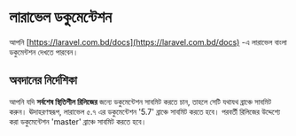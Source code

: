 # লারাভেল ডকুমেন্টেশন

আপনি [https://laravel.com.bd/docs](https://laravel.com.bd/docs) -এ লারাভেল বাংলা ডকুমেন্টশন দেখতে পারবেন।

## অবদানের নির্দেশিকা

আপনি যদি **সর্বশেষ স্থিতিশীল রিলিজের** জন্যে ডকুমেন্টেশন সাবমিট করতে চান, তাহলে সেটি যথাযথ ব্রাঞ্চে সাবমিট করুন। ঊদাহরণস্বরূপ, লারাভেল ৫.৭ এর ডকুমেন্টেশন '5.7' ব্রাঞ্চে সাবমিট করতে হবে। পরবর্তী রিলিজের উদ্দেশ্যে করা ডকুমেন্টেশন 'master' ব্রাঞ্চে সাবমিট করতে হবে।

